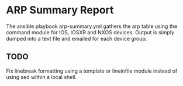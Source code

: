 # ARP Summary Report

The ansible playbook arp-summary.yml gathers the arp table using the command module for IOS, IOSXR and NXOS devices.  Output is simply dumped into a text file and emailed for each device group.

## TODO

Fix linebreak formatting using a template or lineinfile module instead of using sed within a local shell.


